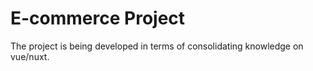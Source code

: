 
# E-commerce Project

The project is being developed in terms of consolidating knowledge on vue/nuxt.

